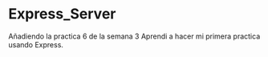 # Express_Server
Añadiendo la practica 6 de la semana 3 
Aprendi a hacer mi primera practica usando Express.
